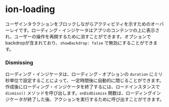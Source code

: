 # ion-loading

ユーザインタラクションをブロックしながらアクティビティを示すためのオーバーレイです。ローディング・インジケータはアプリのコンテンツの上に表示され、ユーザーの操作を再開するために消すことができます。オプションでbackdropが含まれており、`showBackdrop: false` で無効にすることができます。

### Dismissing

ローディング・インジケータは、ローディング・オプションの `duration` にミリ秒単位で設定することによって、一定時間後に自動的に閉じることができます。作成後にローディング・インジケータを終了するには、ロードインスタンスで `dismiss()` メソッドを呼び出します。`onDidDismiss` 関数は、ローディングインジケータが終了した後、アクションを実行するために呼び出すことができます。

